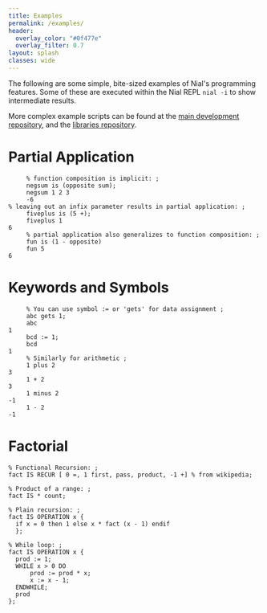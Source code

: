 ```yaml
---
title: Examples
permalink: /examples/
header:
  overlay_color: "#0f477e"
  overlay_filter: 0.7
layout: splash
classes: wide
---
```


The following are some simple, bite-sized examples of Nial's programming features. Some of these are executed within the Nial REPL `nial -i` to show intermediate results.

More complex example scripts can be found at the [main development repository](https://github.com/niallang/Nial_Development/tree/master/examples), and the [libraries repository](https://github.com/niallang/Nial_Libraries).

# Partial Application
```nial
     % function composition is implicit: ;
     negsum is (opposite sum);
     negsum 1 2 3
     -6
% leaving out an infix parameter results in partial application: ;
     fiveplus is (5 +);
     fiveplus 1
6
     % partial application also generalizes to function composition: ;
     fun is (1 - opposite)
     fun 5
6
```

# Keywords and Symbols
```nial
     % You can use symbol := or 'gets' for data assignment ;
     abc gets 1;
     abc
1
     bcd := 1;
     bcd
1
     % Similarly for arithmetic ;
     1 plus 2
3
     1 + 2
3
     1 minus 2
-1
     1 - 2
-1
```

# Factorial
```nial
% Functional Recursion: ;
fact IS RECUR [ 0 =, 1 first, pass, product, -1 +] % from wikipedia;

% Product of a range: ;
fact IS * count;

% Plain recursion: ;
fact IS OPERATION x {
  if x = 0 then 1 else x * fact (x - 1) endif
  };

% While loop: ;
fact IS OPERATION x {
  prod := 1;
  WHILE x > 0 DO
      prod := prod * x;
      x := x - 1;
  ENDWHILE;
  prod
};
```
